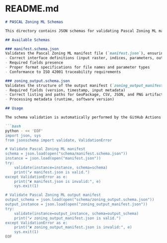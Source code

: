 # README.md

```markdown
# PASCAL Zoning ML Schemas

This directory contains JSON schemas for validating Pascal Zoning ML manifests, configurations, and outputs.

## Available Schemas

### manifest.schema.json  
Validates the Pascal Zoning ML manifest file (`manifest.json`), ensuring:
- Correct interface definitions (input raster, indices, parameters, output files, logging)
- Required fields presence
- Proper format specifications for file names and parameter types
- Conformance to ISO 42001 traceability requirements

### zoning_output.schema.json  
Validates the structure of the output manifest (`zoning_output_manifest.json`) produced by Pascal Zoning ML, ensuring:
- Required fields (version, timestamp, input metadata)
- Correct listing and paths for GeoPackage, CSV, JSON, and PNG artifacts
- Processing metadata (runtime, software version)

## Usage

The schema validation is automatically performed by the GitHub Actions workflow whenever changes are made to the manifest or output-manifest files. You can also validate manually using:

```bash
python - << 'EOF'
import json, sys
from jsonschema import validate, ValidationError

# Validate Pascal Zoning ML manifest
schema = json.load(open("schema/manifest.schema.json"))
instance = json.load(open("manifest.json"))
try:
    validate(instance=instance, schema=schema)
    print("✔ manifest.json is valid.")
except ValidationError as e:
    print("✘ manifest.json is invalid:", e)
    sys.exit(1)

# Validate Pascal Zoning ML output manifest
output_schema = json.load(open("schema/zoning_output.schema.json"))
output_instance = json.load(open("zoning_output_manifest.json"))
try:
    validate(instance=output_instance, schema=output_schema)
    print("✔ zoning_output_manifest.json is valid.")
except ValidationError as e:
    print("✘ zoning_output_manifest.json is invalid:", e)
    sys.exit(1)
EOF

